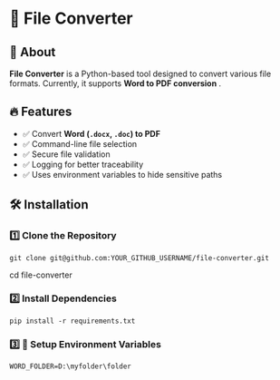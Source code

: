 # 📄 File Converter

## 🚀 About
**File Converter** is a Python-based tool designed to convert various file formats. Currently, it supports **Word to PDF conversion** .

## 🔥 Features
- ✅ Convert **Word (`.docx`, `.doc`) to PDF**
- ✅ Command-line file selection
- ✅ Secure file validation
- ✅ Logging for better traceability
- ✅ Uses environment variables to hide sensitive paths

## 🛠️ Installation

### 1️⃣ Clone the Repository
```git clone git@github.com:YOUR_GITHUB_USERNAME/file-converter.git```

cd file-converter

### 2️⃣ Install Dependencies
```pip install -r requirements.txt```
### 3️⃣ 🔐 Setup Environment Variables
```WORD_FOLDER=D:\myfolder\folder```











